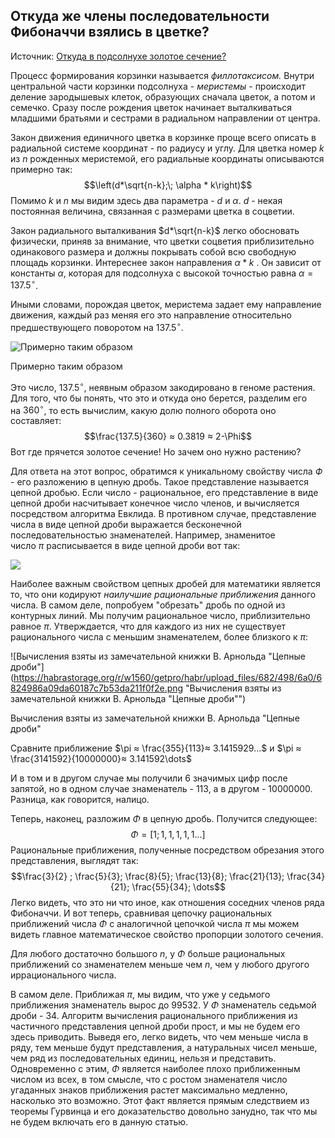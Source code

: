 ## Откуда же члены последовательности Фибоначчи взялись в цветке?

Источник: [Откуда в подсолнухе золотое сечение?](https://habr.com/ru/post/694156/)


Процесс формирования корзинки называется _филлотаксисом._ Внутри центральной части корзинки подсолнуха - _меристемы_ - происходит деление зародышевых клеток, образующих сначала цветок, а потом и семечко. Сразу после рождения цветок начинает выталкиваться младшими братьями и сестрами в радиальном направлении от центра.

Закон движения единичного цветка в корзинке проще всего описать в радиальной системе координат - по радиусу и углу. Для цветка номер $k$  из $n$ рожденных меристемой, его радиальные координаты описываются примерно так:
$$\left(d*\sqrt{n-k};\; \alpha * k\right)$$
Помимо $k$ и $n$ мы видим здесь два параметра - $d$ и $\alpha$. $d$ - некая постоянная величина, связанная с размерами цветка в соцветии.

Закон радиального выталкивания $d*\sqrt{n-k}$ легко обосновать физически, приняв за внимание, что цветки соцветия приблизительно одинакового размера и должны покрывать собой всю свободную площадь корзинки. Интереснее закон направления $\alpha * k$ . Он зависит от константы $\alpha$, которая для подсолнуха с высокой точностью равна $\alpha = 137.5^{\circ}$.

Иными словами, порождая цветок, меристема задает ему направление движения, каждый раз меняя его это направление относительно предшествующего поворотом на $137.5^{\circ}$.

![Примерно таким образом](https://habrastorage.org/r/w1560/getpro/habr/upload_files/159/e93/843/159e9384397eef7a7ef34044b96818e4.png "Примерно таким образом")

Примерно таким образом

Это число, $137.5^{\circ}$, неявным образом закодировано в геноме растения. Для того, что бы понять, что это и откуда оно берется, разделим его на $360^{\circ}$, то есть вычислим, какую долю полного оборота оно составляет:
$$\frac{137.5}{360} ≈ 0.3819 ≈  2-\Phi$$
Вот где прячется золотое сечение! Но зачем оно нужно растению?

Для ответа на этот вопрос, обратимся к уникальному свойству числа $Ф$ - его разложению в цепную дробь. Такое представление называется цепной дробью. Если число - рациональное, его представление в виде цепной дроби насчитывает конечное число членов, и вычисляется посредством алгоритма Евклида. В противном случае, представление числа в виде цепной дроби выражается бесконечной последовательностью знаменателей. Например, знаменитое число $\pi$ расписывается в виде цепной дроби вот так:

![](https://habrastorage.org/r/w1560/getpro/habr/upload_files/877/64e/ad9/87764ead94dd29eb526fb85a688ca40d.png)

Наиболее важным свойством цепных дробей для математики является то, что они кодируют _наилучшие рациональные приближения_ данного числа. В самом деле, попробуем "обрезать" дробь по одной из контурных линий. Мы получим рациональное число, приблизительно равное $\pi$. Утверждается, что для каждого из них не существует рационального числа с меньшим знаменателем, более близкого к $\pi$:

![Вычисления взяты из замечательной книжки В. Арнольда "Цепные дроби"](https://habrastorage.org/r/w1560/getpro/habr/upload_files/682/498/6a0/6824986a09da60187c7b53da211f0f2e.png "Вычисления взяты из замечательной книжки В. Арнольда "Цепные дроби"")

Вычисления взяты из замечательной книжки В. Арнольда "Цепные дроби"

Сравните приближение $\pi ≈ \frac{355}{113}≈ 3.1415929...$ и $\pi ≈ \frac{3141592}{10000000}≈ 3.141592\dots$

И в том и в другом случае мы получили 6 значимых цифр после запятой, но в одном случае знаменатель - 113, а в другом - 10000000. Разница, как говорится, налицо.

Теперь, наконец, разложим $\Phi$ в цепную дробь. Получится следующее:
$$\Phi = [1; 1,1,1,1,1...]$$
Рациональные приближения, полученные посредством обрезания этого представления, выглядят так:
$$\frac{3}{2} ; \frac{5}{3}; \frac{8}{5}; \frac{13}{8}; \frac{21}{13};  \frac{34}{21};  \frac{55}{34}; \dots$$
Легко видеть, что это ни что иное, как отношения соседних членов ряда Фибоначчи. И вот теперь, сравнивая цепочку рациональных приближений числа $\Phi$ с аналогичной цепочкой числа $\pi$ мы можем видеть главное математическое свойство пропорции золотого сечения.

Для любого достаточно большого $n$, у $\Phi$ больше рациональных приближений со знаменателем меньше чем $n$, чем у любого другого иррационального числа.

В самом деле. Приближая $\pi$, мы видим, что уже у седьмого приближения знаменатель вырос до 99532. У $\Phi$ знаменатель седьмой дроби - 34. Алгоритм вычисления рационального приближения из частичного представления цепной дроби прост, и мы не будем его здесь приводить. Выведя его, легко видеть, что чем меньше числа в ряду, тем меньше будут представления, а натуральных чисел меньше, чем ряд из последовательных единиц, нельзя и представить. Одновременно с этим, $\Phi$ является наиболее плохо приближенным числом из всех, в том смысле, что с ростом знаменателя число угаданных знаков приближения растет максимально медленно, насколько это возможно. Этот факт является прямым следствием из теоремы Гурвинца и его доказательство довольно занудно, так что мы не будем включать его в данную статью.

